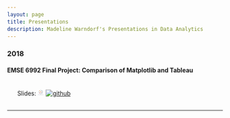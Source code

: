 ```yaml
---
layout: page
title: Presentations
description: Madeline Warndorf's Presentations in Data Analytics
---
```



###  2018

#### EMSE 6992 Final Project: Comparison of Matplotlib and Tableau
<br/>&nbsp; &nbsp; &nbsp; Slides:
[![pdf](icons16/tableau-icon.png)](../../assets/TableauBook.twb)
[![github](icons16/github-icon.png)](https://github.com/madelinew/FinalProjectEMSE6992)<br/>
&nbsp; &nbsp; &nbsp;

---
